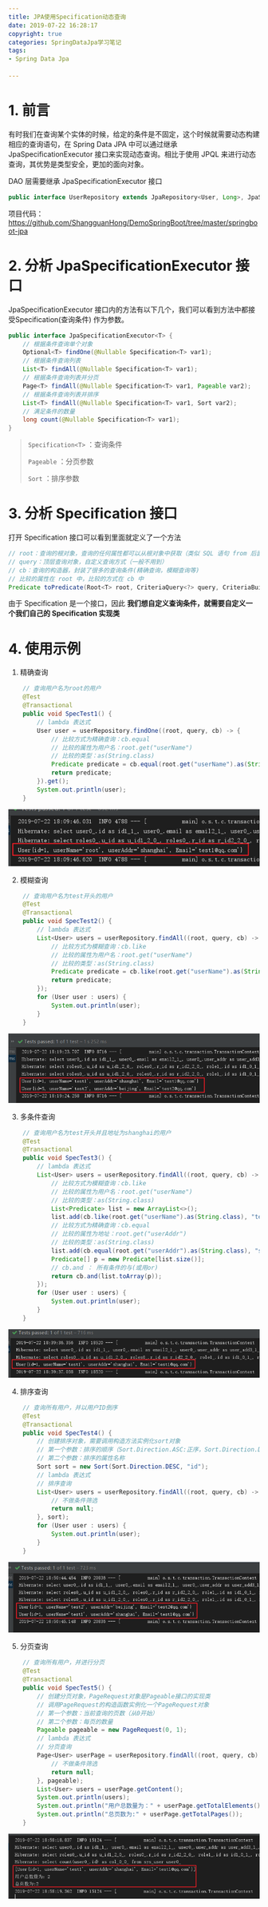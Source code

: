 ```yaml
---
title: JPA使用Specification动态查询
date: 2019-07-22 16:28:17
copyright: true
categories: SpringDataJpa学习笔记
tags:
- Spring Data Jpa

---
```


# 1. 前言

有时我们在查询某个实体的时候，给定的条件是不固定，这个时候就需要动态构建相应的查询语句，在 Spring Data JPA 中可以通过继承 JpaSpecificationExecutor 接口来实现动态查询。相比于使用 JPQL 来进行动态查询，其优势是类型安全，更加的面向对象。

DAO 层需要继承 JpaSpecificationExecutor 接口

```java
public interface UserRepository extends JpaRepository<User, Long>, JpaSpecificationExecutor<User>{}
```

项目代码：https://github.com/ShangguanHong/DemoSpringBoot/tree/master/springboot-jpa

<!--more-->

# 2. 分析 JpaSpecificationExecutor 接口

JpaSpecificationExecutor 接口内的方法有以下几个，我们可以看到方法中都接受Specification(查询条件) 作为参数。

```java
public interface JpaSpecificationExecutor<T> { 
    // 根据条件查询单个对象
    Optional<T> findOne(@Nullable Specification<T> var1);
	// 根据条件查询列表
    List<T> findAll(@Nullable Specification<T> var1);
	// 根据条件查询列表并分页
    Page<T> findAll(@Nullable Specification<T> var1, Pageable var2);
	// 根据条件查询列表并排序
    List<T> findAll(@Nullable Specification<T> var1, Sort var2);
	// 满足条件的数量
    long count(@Nullable Specification<T> var1);
}
```

>`Specification<T>` ：查询条件
>
>`Pageable` ：分页参数
>
>`Sort` ：排序参数

# 3. 分析 Specification 接口

打开 Specification 接口可以看到里面就定义了一个方法

```java
// root：查询的根对象，查询的任何属性都可以从根对象中获取（类似 SQL 语句 from 后面的表）
// query：顶层查询对象，自定义查询方式（一般不用到）
// cb：查询的构造器，封装了很多的查询条件(精确查询，模糊查询等)
// 比较的属性在 root 中，比较的方式在 cb 中
Predicate toPredicate(Root<T> root, CriteriaQuery<?> query, CriteriaBuilder cb);
```

由于 Specification 是一个接口，因此 **我们想自定义查询条件，就需要自定义一个我们自己的 Specification 实现类**

# 4. 使用示例

1. 精确查询

```java
    // 查询用户名为root的用户
    @Test
    @Transactional
    public void SpecTest1() {
        // lambda 表达式
        User user = userRepository.findOne((root, query, cb) -> {
            // 比较方式为精确查询：cb.equal
            // 比较的属性为用户名：root.get("userName")
            // 比较的类型：as(String.class)
            Predicate predicate = cb.equal(root.get("userName").as(String.class), "root");
            return predicate;
        }).get();
        System.out.println(user);
    }
```

![1563790233042](JPA使用Specification动态查询/1563790233042.png)

2. 模糊查询

```java
	// 查询用户名为test开头的用户
    @Test
    @Transactional
    public void SpecTest2() {
        // lambda 表达式
        List<User> users = userRepository.findAll((root, query, cb) -> {
            // 比较方式为模糊查询：cb.like
            // 比较的属性为用户名：root.get("userName")
            // 比较的类型：as(String.class)
            Predicate predicate = cb.like(root.get("userName").as(String.class), "test%");
            return predicate;
        });
        for (User user : users) {
            System.out.println(user);
        }
    }
```

![1563790782009](JPA使用Specification动态查询/1563790782009.png)

3. 多条件查询

```java
    // 查询用户名为test开头并且地址为shanghai的用户
    @Test
    @Transactional
    public void SpecTest3() {
        // lambda 表达式
        List<User> users = userRepository.findAll((root, query, cb) -> {
            // 比较方式为模糊查询：cb.like
            // 比较的属性为用户名：root.get("userName")
            // 比较的类型：as(String.class)
            List<Predicate> list = new ArrayList<>();
            list.add(cb.like(root.get("userName").as(String.class), "test%"));
            // 比较方式为精确查询：cb.equal
            // 比较的属性为地址：root.get("userAddr")
            // 比较的类型：as(String.class)
            list.add(cb.equal(root.get("userAddr").as(String.class), "shanghai"));
            Predicate[] p = new Predicate[list.size()];
            // cb.and ： 所有条件的与(或用or)
            return cb.and(list.toArray(p));
        });
        for (User user : users) {
            System.out.println(user);
        }
    }
```

![1563792083275](JPA使用Specification动态查询/1563792083275.png)

4. 排序查询

```java
    // 查询所有用户，并以用户ID倒序
    @Test
    @Transactional
    public void SpecTest4() {
        // 创建排序对象，需要调用构造方法实例化sort对象
        // 第一个参数：排序的顺序（Sort.Direction.ASC:正序，Sort.Direction.DESC：逆序）
        // 第二个参数：排序的属性名称
        Sort sort = new Sort(Sort.Direction.DESC, "id");
        // lambda 表达式
        // 排序查询
        List<User> users = userRepository.findAll((root, query, cb) -> {
            // 不做条件筛选
            return null;
        }, sort);
        for (User user : users) {
            System.out.println(user);
        }
    }
```

![1563792658039](JPA使用Specification动态查询/1563792658039.png)

5. 分页查询

```java
    // 查询所有用户，并进行分页
    @Test
    @Transactional
    public void SpecTest5() {
        // 创建分页对象，PageRequest对象是Pageable接口的实现类
        // 调用PageRequest的构造函数实例化一个PageRequest对象
        // 第一个参数：当前查询的页数（从0开始）
        // 第二个参数：每页的数量
        Pageable pageable = new PageRequest(0, 1);
        // lambda 表达式
        // 分页查询
        Page<User> userPage = userRepository.findAll((root, query, cb) -> {
            // 不做条件筛选
            return null;
        }, pageable);
        List<User> users = userPage.getContent();
        System.out.println(users);
        System.out.println("用户总数量为：" + userPage.getTotalElements());
        System.out.println("总页数为:" + userPage.getTotalPages());
    }
```

![1563793110699](JPA使用Specification动态查询/1563793110699.png)

